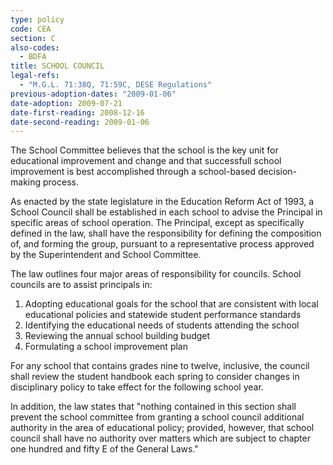 ```yaml
---
type: policy
code: CEA
section: C
also-codes:
  - BDFA
title: SCHOOL COUNCIL
legal-refs:
  - "M.G.L. 71:38Q, 71:59C, DESE Regulations"
previous-adoption-dates: "2009-01-06"
date-adoption: 2009-07-21
date-first-reading: 2008-12-16
date-second-reading: 2009-01-06
---
```


The School Committee believes that the school is the key unit for educational improvement and change and that successfull school improvement is best accomplished through a school-based decision-making process.

As enacted by the state legislature in the Education Reform Act of 1993, a School Council shall be established in each school to advise the Principal in specific areas of school operation.  The Principal, except as specifically defined in the law, shall have the responsibility for defining the composition of, and forming the group, pursuant to a representative process approved by the Superintendent and School Committee.

The law outlines four major areas of responsibility for councils. School councils are to assist principals in:
1.	Adopting educational goals for the school that are consistent with local educational policies and statewide student performance standards
2.	Identifying the educational needs of students attending the school
3.	Reviewing the annual school building budget
4.	Formulating a school improvement plan
  
For any school that contains grades nine to twelve, inclusive, the council shall review the student handbook each spring to consider changes in disciplinary policy to take effect for the following school year. 
  
In addition, the law states that "nothing contained in this section shall prevent the school committee from granting a school council additional authority in the area of educational policy; provided, however, that school council shall have no authority over matters which are subject to chapter one hundred and fifty E of the General Laws." 

